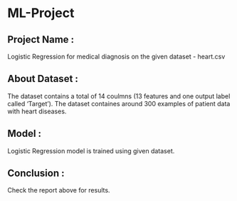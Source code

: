 # ML-Project

## Project Name :
 Logistic Regression for medical diagnosis on the given dataset - heart.csv

## About Dataset :
The dataset contains a total of 14 coulmns (13 features and one output label called ‘Target’). The dataset containes around 300 examples of patient data with heart diseases.

## Model :
Logistic Regression model is trained using given dataset.

## Conclusion :
Check the report above for results.
